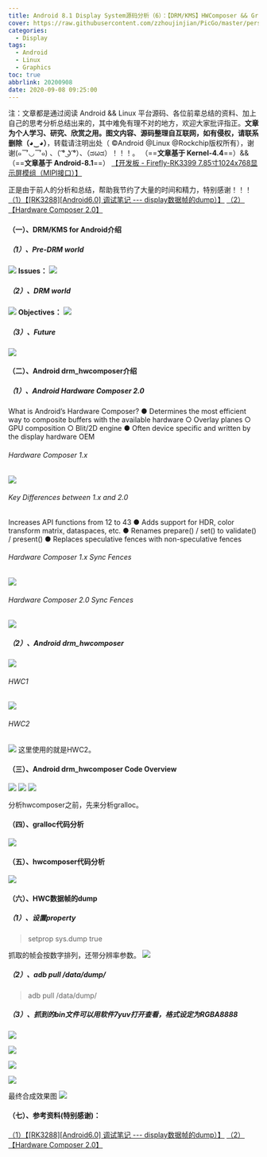 ```yaml
---
title: Android 8.1 Display System源码分析（6）：【DRM/KMS】HWComposer && Gralloc 分析（RK3399）
cover: https://raw.githubusercontent.com/zzhoujinjian/PicGo/master/personal.website/post.cover.pictures.00015.jpg
categories: 
  - Display
tags:
  - Android
  - Linux
  - Graphics
toc: true
abbrlink: 20200908
date: 2020-09-08 09:25:00
---
```



注：文章都是通过阅读 Android  && Linux 平台源码、各位前辈总结的资料、加上自己的思考分析总结出来的，其中难免有理不对的地方，欢迎大家批评指正。**文章为个人学习、研究、欣赏之用。图文内容、源码整理自互联网，如有侵权，请联系删除（◕‿◕）**，转载请注明出处（ ©Android @Linux @Rockchip版权所有），谢谢(๑乛◡乛๑) 、（ ͡° ͜ʖ ͡°）、（ಡωಡ）！！！。
（==**文章基于 Kernel-4.4**==）&&（==**文章基于 Android-8.1**==）
[【开发板 - Firefly-RK3399 7.85寸1024x768显示屏模组（MIPI接口）】](http://wiki.t-firefly.com/zh_CN/Firefly-RK3399/compile_android8.1_firmware.html#)

正是由于前人的分析和总结，帮助我节约了大量的时间和精力，特别感谢！！！
[（1）【[RK3288][Android6.0] 调试笔记 --- display数据帧的dump）】](https://blog.csdn.net/kris_fei/article/details/75278854) 
[（2）【Hardware Composer 2.0】](https://blog.linuxplumbersconf.org/2016/ocw/system/presentations/4185/original/LPC%20HWC%202.0%20&%20drm_hwcomposer%20.pdf) 

#### （一）、DRM/KMS for Android介绍
##### （1）、Pre-DRM world

![](https://raw.githubusercontent.com/zzhoujinjian/PicGo/master/zjj.sys.display.8.1.drmkmsAndroid/DRM_KMS-android-pre-drm-world.png)
**Issues：**
![](https://raw.githubusercontent.com/zzhoujinjian/PicGo/master/zjj.sys.display.8.1.drmkmsAndroid/DRM_KMS-android-pre-drm-world-Issues.png)
##### （2）、DRM world

![](https://raw.githubusercontent.com/zzhoujinjian/PicGo/master/zjj.sys.display.8.1.drmkmsAndroid/DRM_KMS-android-drm-world.png)
**Objectives：**
![](https://raw.githubusercontent.com/zzhoujinjian/PicGo/master/zjj.sys.display.8.1.drmkmsAndroid/DRM_KMS-android-drm-world-Objectives.png)

##### （3）、Future
![](https://raw.githubusercontent.com/zzhoujinjian/PicGo/master/zjj.sys.display.8.1.drmkmsAndroid/DRM_KMS-android-drm-world-future.png)

#### （二）、Android drm_hwcomposer介绍
##### （1）、Android Hardware Composer 2.0
What is Android’s Hardware Composer?
● Determines the most efficient way to composite buffers with the available
hardware
○ Overlay planes
○ GPU composition
○ Blit/2D engine
● Often device specific and written by the display hardware OEM
###### Hardware Composer 1.x
![](https://raw.githubusercontent.com/zzhoujinjian/PicGo/master/zjj.sys.display.8.1.drmkmsAndroid/Android-hardware-composer1.x.png)
###### Key Differences between 1.x and 2.0
Increases API functions from 12 to 43
● Adds support for HDR, color transform matrix, dataspaces, etc.
● Renames prepare() / set() to validate() / present()
● Replaces speculative fences with non-speculative fences
###### Hardware Composer 1.x Sync Fences
![](https://raw.githubusercontent.com/zzhoujinjian/PicGo/master/zjj.sys.display.8.1.drmkmsAndroid/Android-hardware-composer1.x.Sync-Fences.png)
###### Hardware Composer 2.0 Sync Fences
![](https://raw.githubusercontent.com/zzhoujinjian/PicGo/master/zjj.sys.display.8.1.drmkmsAndroid/Android-hardware-composer2.0.Sync-Fences.png)
##### （2）、Android drm_hwcomposer
![](https://raw.githubusercontent.com/zzhoujinjian/PicGo/master/zjj.sys.display.8.1.drmkmsAndroid/DRM_KMS-android-drm-hwcomposer.png)
###### HWC1
![](https://raw.githubusercontent.com/zzhoujinjian/PicGo/master/zjj.sys.display.8.1.drmkmsAndroid/DRM_KMS-android-drm-hwc1.png)
###### HWC2
![](https://raw.githubusercontent.com/zzhoujinjian/PicGo/master/zjj.sys.display.8.1.drmkmsAndroid/DRM_KMS-android-drm-hwc2.png)
这里使用的就是HWC2。
#### （三）、Android drm_hwcomposer Code Overview
![](https://raw.githubusercontent.com/zzhoujinjian/PicGo/master/zjj.sys.display.8.1.drmkmsAndroid/DRM_KMS-android-drm-hwc-code-overview1.png)
![](https://raw.githubusercontent.com/zzhoujinjian/PicGo/master/zjj.sys.display.8.1.drmkmsAndroid/DRM_KMS-android-drm-hwc-code-overview2.png)
![](https://raw.githubusercontent.com/zzhoujinjian/PicGo/master/zjj.sys.display.8.1.drmkmsAndroid/DRM_KMS-android-drm-hwc-code-overview3.png)

分析hwcomposer之前，先来分析gralloc。
#### （四）、gralloc代码分析

![](https://raw.githubusercontent.com/zzhoujinjian/PicGo/master/zjj.sys.display.8.1.drmkmsAndroid/FireFly-Rk3399-DRM-KMS-drm_hwcomposer-gralloc.png)
#### （五）、hwcomposer代码分析
![](https://raw.githubusercontent.com/zzhoujinjian/PicGo/master/zjj.sys.display.8.1.drmkmsAndroid/FireFly-Rk3399-DRM-KMS-drm_hwcomposer-hwcomposer.png)

#### （六）、HWC数据帧的dump
##### （1）、设置property
>setprop sys.dump true

抓取的帧会按数字排列，还带分辨率参数。
![](https://raw.githubusercontent.com/zzhoujinjian/PicGo/master/zjj.sys.display.8.1.drmkmsAndroid/DRM_KMS-android-drm-hwcomposer-sys.dump.png)
##### （2）、adb pull /data/dump/
>adb pull /data/dump/

##### （3）、抓到的bin文件可以用软件7yuv打开查看，格式设定为RGBA8888


![](https://raw.githubusercontent.com/zzhoujinjian/PicGo/master/zjj.sys.display.8.1.drmkmsAndroid/DRM_KMS-android-drm-hwcomposer-launcher.png)

![](https://raw.githubusercontent.com/zzhoujinjian/PicGo/master/zjj.sys.display.8.1.drmkmsAndroid/DRM_KMS-android-drm-hwcomposer-navigationbar.png)

![](https://raw.githubusercontent.com/zzhoujinjian/PicGo/master/zjj.sys.display.8.1.drmkmsAndroid/DRM_KMS-android-drm-hwcomposer-statusbar.png)


![](https://raw.githubusercontent.com/zzhoujinjian/PicGo/master/zjj.sys.display.8.1.drmkmsAndroid/DRM_KMS-android-drm-hwcomposer-wallpaper.png)

最终合成效果图
![](https://raw.githubusercontent.com/zzhoujinjian/PicGo/master/zjj.sys.display.8.1.drmkmsAndroid/DRM_KMS-android-drm-hwcomposer-display-all.png)


#### （七）、参考资料(特别感谢)：

[（1）【[RK3288][Android6.0] 调试笔记 --- display数据帧的dump）】](https://blog.csdn.net/kris_fei/article/details/75278854) 
[（2）【Hardware Composer 2.0】](https://blog.linuxplumbersconf.org/2016/ocw/system/presentations/4185/original/LPC%20HWC%202.0%20&%20drm_hwcomposer%20.pdf) 
